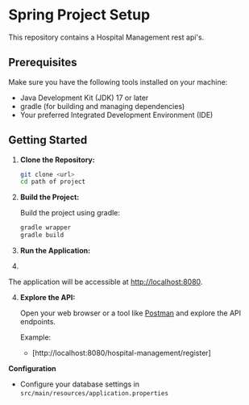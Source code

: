 # Spring Project Setup

This repository contains a Hospital Management rest api's.

## Prerequisites

Make sure you have the following tools installed on your machine:

- Java Development Kit (JDK) 17 or later
- gradle (for building and managing dependencies)
- Your preferred Integrated Development Environment (IDE)

## Getting Started

1. **Clone the Repository:**

    ```bash
    git clone <url>
    cd path of project
    ```

2. **Build the Project:**

   Build the project using gradle:

    ```bash
    gradle wrapper
   gradle build
    ```

3. **Run the Application:**

4. 

   The application will be accessible at [http://localhost:8080](http://localhost:8080).

4. **Explore the API:**

   Open your web browser or a tool like [Postman](https://www.postman.com/) and explore the API endpoints.

   Example:

    - [http://localhost:8080/hospital-management/register]
   
**Configuration**
- Configure your database settings in `src/main/resources/application.properties`


